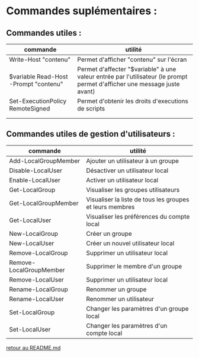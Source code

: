# Commandes suplémentaires :

## Commandes utiles :

|commande |utilité |
|-------|-----------|
|Write-Host "contenu" |Permet d'afficher "contenu" sur l'écran |
|$variable Read-Host -Prompt "contenu" |Permet d'affecter "$variable" à une valeur entrée par l'utilisateur (le prompt permet d'afficher une message juste avant)|
|Set-ExecutionPolicy RemoteSigned |Permet d'obtenir les droits d'executions de scripts |
| | |
| | |



## Commandes utiles de gestion d'utilisateurs :

|commande |utilité |
|-------|-----------|
|Add-LocalGroupMember | Ajouter un utilisateur à un groupe|
|Disable-LocalUser | Désactiver un utilisateur local|
|Enable-LocalUser | Activer un utilisateur local|
|Get-LocalGroup | Visualiser les groupes utilisateurs|
|Get-LocalGroupMember | Visualiser la liste de tous les groupes et leurs membres|
|Get-LocalUser | Visualiser les préférences du compte local|
|New-LocalGroup | Créer un groupe|
|New-LocalUser | Créer un nouvel utilisateur local|
|Remove-LocalGroup | Supprimer un utilisateur local|
|Remove-LocalGroupMember | Supprimer le membre d'un groupe|
|Remove-LocalUser | Supprimer un utilisateur local|
|Rename-LocalGroup | Renommer un groupe|
|Rename-LocalUser | Renommer un utilisateur|
|Set-LocalGroup | Changer les paramètres d'un groupe local|
|Set-LocalUser | Changer les paramètres d'un compte local|










[retour au README.md](https://github.com/LBROCHARD/cours-linux)
